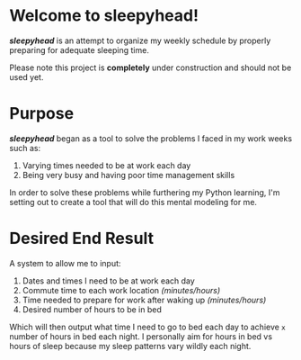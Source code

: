 # Welcome to sleepyhead!
***sleepyhead*** is an attempt to organize my weekly schedule by properly preparing for adequate sleeping time. 

Please note this project is **completely** under construction and should not be used yet.

# Purpose
***sleepyhead*** began as a tool to solve the problems I faced in my work weeks such as:

 1. Varying times needed to be at work each day
 2. Being very busy and having poor time management skills

In order to solve these problems while furthering my Python learning, I'm setting out to create a tool that will do this mental modeling for me. 

# Desired End Result
A system to allow me to input: 

 1. Dates and times I need to be at work each day
 2. Commute time to each work location *(minutes/hours)*
 3. Time needed to prepare for work after waking up *(minutes/hours)*
 4. Desired number of hours to be in bed

Which will then output what time I need to go to bed each day to achieve `x` number of hours in bed each night. I personally aim for hours in bed vs hours of sleep because my sleep patterns vary wildly each night.
